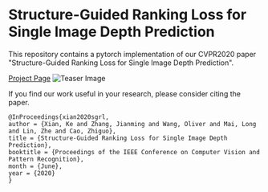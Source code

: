 # Structure-Guided Ranking Loss for Single Image Depth Prediction
This repository contains a pytorch implementation of our CVPR2020 paper "Structure-Guided Ranking Loss for Single Image Depth Prediction".

[Project Page](https://KexianHust.github.io/Structure-Guided-Ranking-Loss/)
![Teaser Image](https://KexianHust.github.io/Structure-Guided-Ranking-Loss/teaser.png)

If you find our work useful in your research, please consider citing the paper.

```
@InProceedings{xian2020sgrl,
author = {Xian, Ke and Zhang, Jianming and Wang, Oliver and Mai, Long and Lin, Zhe and Cao, Zhiguo},
title = {Structure-Guided Ranking Loss for Single Image Depth Prediction},
booktitle = {Proceedings of the IEEE Conference on Computer Vision and Pattern Recognition},
month = {June},
year = {2020}
}
```
